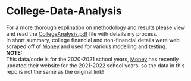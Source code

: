# College-Data-Analysis

For a more thorough explination on methodology and results please view and read the [CollegeAnalysis.pdf](https://github.com/hari-p02/College-Data-Analysis/blob/master/CollegeAnalysis.pdf) file with details my process.
<br>
In short summary, college financial and non-financial details were web scraped off of [Money](https://money.com/best-colleges/) and used for various modelling and testing. 
<br>
**NOTE:**
<br>
This data/code is for the 2020-2021 school years, [Money](https://money.com/best-colleges/) has recently updated their website for the 2021-2022 school years, so the data in this repo is not the same as the original link!
